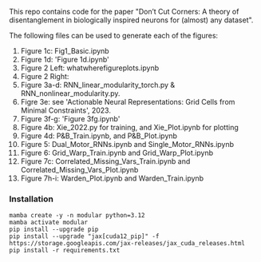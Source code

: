 This repo contains code for the paper "Don’t Cut Corners: A theory of disentanglement in biologically inspired neurons for (almost) any dataset". 

The following files can be used to generate each of the figures:
1. Figure 1c: Fig1_Basic.ipynb
2. Figure 1d: 'Figure 1d.ipynb'
3. Figure 2 Left: whatwherefigureplots.ipynb
4. Figure 2 Right: 
5. Figure 3a-d: RNN_linear_modularity_torch.py & RNN_nonlinear_modularity.py.
6. Figre 3e: see 'Actionable Neural Representations: Grid Cells from Minimal Constraints', 2023.
7. Figure 3f-g: 'Figure 3fg.ipynb'
8. Figure 4b: Xie_2022.py for training, and Xie_Plot.ipynb for plotting
9. Figure 4d: P&B_Train.ipynb, and P&B_Plot.ipynb
10. Figure 5: Dual_Motor_RNNs.ipynb and Single_Motor_RNNs.ipynb
11. Figure 6: Grid_Warp_Train.ipynb and Grid_Warp_Plot.ipynb
12. Figure 7c: Correlated_Missing_Vars_Train.ipynb and Correlated_Missing_Vars_Plot.ipynb
13. Figure 7h-i: Warden_Plot.ipynb and Warden_Train.ipynb


### Installation
```
mamba create -y -n modular python=3.12
mamba activate modular
pip install --upgrade pip
pip install --upgrade "jax[cuda12_pip]" -f https://storage.googleapis.com/jax-releases/jax_cuda_releases.html
pip install -r requirements.txt
```
